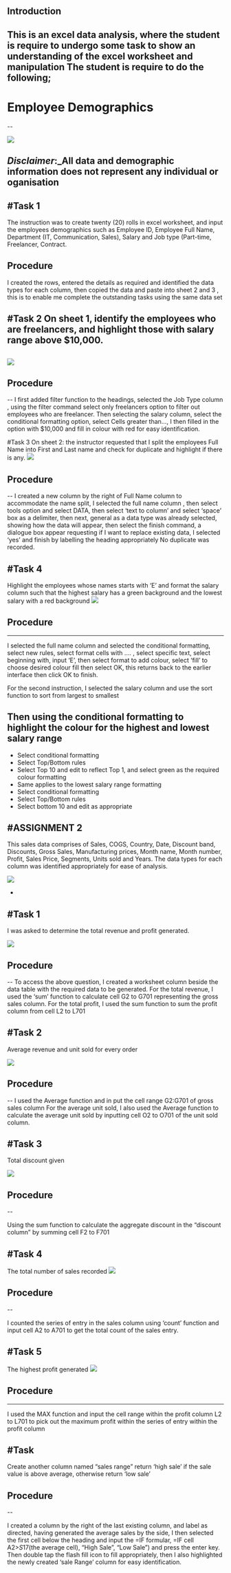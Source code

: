 ## Introduction

This is an excel data analysis, where the student is require to undergo some task to show an understanding of the excel worksheet and manipulation
The student is require to do the following;
--

# Employee Demographics
--

![](Employee_demo.png)

**_Disclaimer_**:_All data and demographic information does not represent any individual or oganisation
---
#Task 1
--
The instruction was to create twenty (20) rolls in excel worksheet, and input the employees demographics such as Employee ID, Employee Full Name, Department (IT, Communication, Sales), Salary and Job type (Part-time, Freelancer, Contract.

## Procedure
I created the rows, entered the details as required and identified the data types for each column, then copied the data and paste into sheet 2 and 3 , this is to enable me complete the outstanding tasks using the same data set

#Task 2
On sheet 1, identify the employees who are freelancers, and highlight those with salary range above $10,000.
--

![](Salary_range1000.png)
----

## Procedure
--
I first added filter function to the headings, selected the Job Type column , using the filter command select only freelancers option to filter out employees who are freelancer.
Then selecting the salary column, select the conditional formatting option, select Cells greater than…, I then filled in the option with $10,000 and fill in colour with red for easy identification.

#Task 3
On sheet 2: the instructor requested that I split the employees Full Name into First and Last name and check for duplicate and highlight if there is any.
![](Name_split.png)

## Procedure
--
I created a new column by the right of Full Name column to accommodate the name split, I selected the full name column , then select tools option and select DATA, then select ‘text to column’ and select ‘space’ box as a delimiter, then next, general as a data type was already selected, showing how the data will appear, then select the finish command, a dialogue box appear requesting if I want to replace existing data, I selected ‘yes’ and finish by labelling the heading appropriately 
No duplicate was recorded.

#Task 4
--

Highlight the employees whose names starts with ‘E’ and format the salary column such that the highest salary has a green background and the lowest salary with a red background
![](Highest_lowestsalaryrange.png)

## Procedure
---
I selected the full name column and selected the conditional formatting, select new rules, select format cells with …. , select specific text, select beginning with, input ‘E’, then select format to add colour, select ‘fill’ to choose desired colour fill then select OK, this returns back to the earlier interface then click OK to finish.

For the second instruction, I selected the salary column and use the sort function to sort from largest to smallest

Then using the conditional formatting to highlight the colour for the highest and lowest salary range
---
- Select conditional formatting
- Select Top/Bottom rules
- Select Top 10 and edit to reflect Top 1, and select green as the required colour formatting
- Same applies to the lowest salary range formatting
- Select conditional formatting
- Select Top/Bottom rules
- Select bottom 10 and edit as appropriate 



#ASSIGNMENT 2
--
This sales data comprises of Sales, COGS, Country, Date, Discount band, Discounts, Gross Sales, Manufacturing prices, Month name, Month number, Profit, Sales Price, Segments, Units sold and Years.
The data types for each column was identified appropriately for ease of analysis.

![](Sales_data.png)


-

#Task 1
--

I was asked to determine the total revenue and profit generated.

![](Total_revenue.png)

## Procedure
--
To access the above question, I created  a worksheet column beside the data table with the required data to be generated.
For the total revenue, I used the ‘sum’ function to calculate cell G2 to G701 representing the gross sales column.
For the total profit, I used the sum function to sum the profit column from cell L2 to L701

#Task 2
--
Average revenue and unit sold for every order

![](Average_revenue.png)

## Procedure
--
I used the Average function and in put the cell range G2:G701 of gross sales column
For the average unit sold, I also used the Average function to calculate the  average unit sold by inputting cell O2 to O701 of the unit sold column.

#Task 3
--


Total discount given 

![](Total_discount$.png)

## Procedure
--

Using the sum function to calculate the aggregate discount in the “discount column” by summing cell F2 to F701

#Task 4
--

The total number of sales recorded
![](Number_of_salesrecorded.png)

## Procedure
--

I counted the series of entry in the sales column using ‘count’ function and input cell A2 to A701 to get the total count of the sales entry.

#Task 5
--
The highest profit generated
![](Hightest_profit.png)

## Procedure
---

I used the MAX function and input the cell range within the profit column L2 to L701 to pick out the maximum profit within the series of entry within the profit column


#Task 
---

Create another column named “sales range” return ‘high sale’ if the sale value is above average, otherwise return ‘low sale’

## Procedure
--

I created a column by the right of the last existing column, and label as directed, having generated the average sales by the side, I then selected the first cell below the heading and input the =IF formular, =IF cell A2>$S$17(the average cell), “High Sale”, “Low Sale”) and press the enter key. Then double tap the flash fill icon to fill appropriately, then I also highlighted the newly created ‘sale Range’ column for easy identification.






